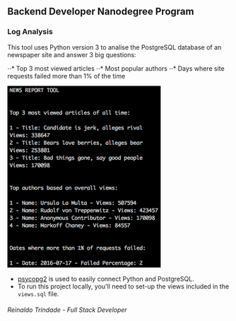 ## Backend Developer Nanodegree Program
### Log Analysis

This tool uses Python version 3 to analise the PostgreSQL database of an newspaper site and answer 3 big questions:

⋅⋅* Top 3 most viewed articles
⋅⋅* Most popular authors
⋅⋅* Days where site requests failed more than 1% of the time

![alt text](/Example.png "Example Output")

* [psycopg2](http://initd.org/psycopg/) is used to easily connect Python and PostgreSQL.
* To run this project locally, you'll need to set-up the views included in the ```views.sql``` file.

###### Reinaldo Trindade - Full Stack Developer